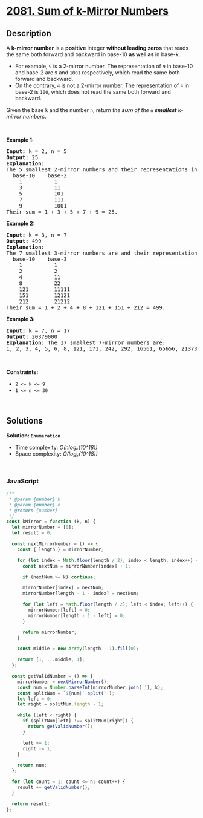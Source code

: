 # [2081. Sum of k-Mirror Numbers](https://leetcode.com/problems/sum-of-k-mirror-numbers)

## Description

<div class="elfjS" data-track-load="description_content"><p>A <strong>k-mirror number</strong> is a <strong>positive</strong> integer <strong>without leading zeros</strong> that reads the same both forward and backward in base-10 <strong>as well as</strong> in base-k.</p>

<ul>
	<li>For example, <code>9</code> is a 2-mirror number. The representation of <code>9</code> in base-10 and base-2 are <code>9</code> and <code>1001</code> respectively, which read the same both forward and backward.</li>
	<li>On the contrary, <code>4</code> is not a 2-mirror number. The representation of <code>4</code> in base-2 is <code>100</code>, which does not read the same both forward and backward.</li>
</ul>

<p>Given the base <code>k</code> and the number <code>n</code>, return <em>the <strong>sum</strong> of the</em> <code>n</code> <em><strong>smallest</strong> k-mirror numbers</em>.</p>

<p>&nbsp;</p>
<p><strong class="example">Example 1:</strong></p>

<pre><strong>Input:</strong> k = 2, n = 5
<strong>Output:</strong> 25
<strong>Explanation:
</strong>The 5 smallest 2-mirror numbers and their representations in base-2 are listed as follows:
  base-10    base-2
    1          1
    3          11
    5          101
    7          111
    9          1001
Their sum = 1 + 3 + 5 + 7 + 9 = 25. 
</pre>

<p><strong class="example">Example 2:</strong></p>

<pre><strong>Input:</strong> k = 3, n = 7
<strong>Output:</strong> 499
<strong>Explanation:
</strong>The 7 smallest 3-mirror numbers are and their representations in base-3 are listed as follows:
  base-10    base-3
    1          1
    2          2
    4          11
    8          22
    121        11111
    151        12121
    212        21212
Their sum = 1 + 2 + 4 + 8 + 121 + 151 + 212 = 499.
</pre>

<p><strong class="example">Example 3:</strong></p>

<pre><strong>Input:</strong> k = 7, n = 17
<strong>Output:</strong> 20379000
<strong>Explanation:</strong> The 17 smallest 7-mirror numbers are:
1, 2, 3, 4, 5, 6, 8, 121, 171, 242, 292, 16561, 65656, 2137312, 4602064, 6597956, 6958596
</pre>

<p>&nbsp;</p>
<p><strong>Constraints:</strong></p>

<ul>
	<li><code>2 &lt;= k &lt;= 9</code></li>
	<li><code>1 &lt;= n &lt;= 30</code></li>
</ul>
</div>

<p>&nbsp;</p>

## Solutions

**Solution: `Enumeration`**

- Time complexity: <em>O(nlogₖ(10^18))</em>
- Space complexity: <em>O(logₖ(10^18))</em>

<p>&nbsp;</p>

### **JavaScript**

```js
/**
 * @param {number} k
 * @param {number} n
 * @return {number}
 */
const kMirror = function (k, n) {
  let mirrorNumber = [0];
  let result = 0;

  const nextMirrorNumber = () => {
    const { length } = mirrorNumber;

    for (let index = Math.floor(length / 2); index < length; index++) {
      const nextNum = mirrorNumber[index] + 1;

      if (nextNum >= k) continue;

      mirrorNumber[index] = nextNum;
      mirrorNumber[length - 1 - index] = nextNum;

      for (let left = Math.floor(length / 2); left < index; left++) {
        mirrorNumber[left] = 0;
        mirrorNumber[length - 1 - left] = 0;
      }

      return mirrorNumber;
    }

    const middle = new Array(length - 1).fill(0);

    return [1, ...middle, 1];
  };

  const getValidNumber = () => {
    mirrorNumber = nextMirrorNumber();
    const num = Number.parseInt(mirrorNumber.join(''), k);
    const splitNum = `${num}`.split('');
    let left = 0;
    let right = splitNum.length - 1;

    while (left < right) {
      if (splitNum[left] !== splitNum[right]) {
        return getValidNumber();
      }

      left += 1;
      right -= 1;
    }

    return num;
  };

  for (let count = 1; count <= n; count++) {
    result += getValidNumber();
  }

  return result;
};
```
